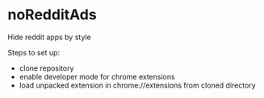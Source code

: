 # noRedditAds
Hide reddit apps by style

Steps to set up:

- clone repository
- enable developer mode for chrome extensions
- load unpacked extension in chrome://extensions from cloned directory
